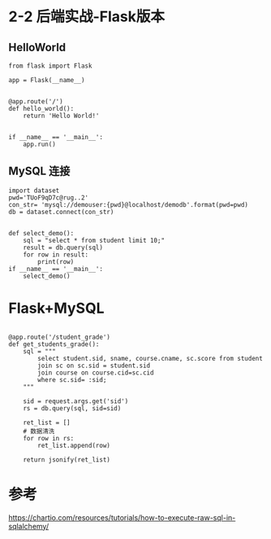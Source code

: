 # 2-2 后端实战-Flask版本



## HelloWorld

```
from flask import Flask

app = Flask(__name__)


@app.route('/')
def hello_world():
    return 'Hello World!'


if __name__ == '__main__':
    app.run()

```



## MySQL 连接

```
import dataset
pwd='TUoF9qD7c@rug..2'
con_str= 'mysql://demouser:{pwd}@localhost/demodb'.format(pwd=pwd)
db = dataset.connect(con_str)


def select_demo():
    sql = "select * from student limit 10;"
    result = db.query(sql)
    for row in result:
        print(row)
if __name__ == '__main__':
    select_demo()

```



# Flask+MySQL

```

@app.route('/student_grade')
def get_students_grade():
    sql = """
        select student.sid, sname, course.cname, sc.score from student
        join sc on sc.sid = student.sid
        join course on course.cid=sc.cid
        where sc.sid= :sid;
    """
    
    sid = request.args.get('sid')
    rs = db.query(sql, sid=sid)
    
    ret_list = []
    # 数据清洗
    for row in rs:
        ret_list.append(row)

    return jsonify(ret_list)
```





# 参考

https://chartio.com/resources/tutorials/how-to-execute-raw-sql-in-sqlalchemy/


